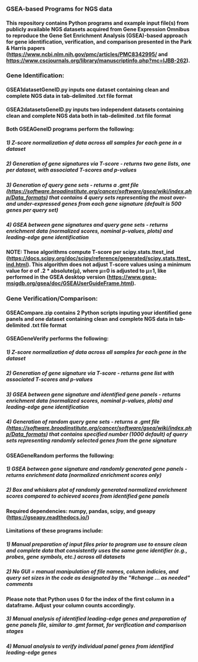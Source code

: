### GSEA-based Programs for NGS data
#### This repository contains Python programs and example input file(s) from publicly available NGS datasets acquired from Gene Expression Omnibus to reproduce the Gene Set Enrichment Analysis (GSEA)-based approach for gene identification, verification, and comparison presented in the Park & Harris papers (https://www.ncbi.nlm.nih.gov/pmc/articles/PMC8342995/ and https://www.cscjournals.org/library/manuscriptinfo.php?mc=IJBB-262). 

### Gene Identification:
#### GSEA1datasetGeneID.py inputs one dataset containing clean and complete NGS data in tab-delimited .txt file format
#### GSEA2datasetsGeneID.py inputs two independent datasets containing clean and complete NGS data both in tab-delimited .txt file format

#### Both GSEAGeneID programs perform the following:
##### 1) Z-score normalization of data across all samples for each gene in a dataset
##### 2) Generation of gene signatures via T-score - returns two gene lists, one per dataset, with associated T-scores and p-values
##### 3) Generation of query gene sets - returns a .gmt file (https://software.broadinstitute.org/cancer/software/gsea/wiki/index.php/Data_formats) that contains 4 query sets representing the most over- and under-expressed genes from each gene signature (default is 500 genes per query set)
##### 4) GSEA between gene signatures and query gene sets - returns enrichment data (normalized scores, nominal p-values, plots) and leading-edge gene identification

#### NOTE: These algorithms compute T-score per scipy.stats.ttest_ind (https://docs.scipy.org/doc/scipy/reference/generated/scipy.stats.ttest_ind.html). This algorithm does not adjust T-score values using a minimum value for σ of .2 * absolute(μ), where μ=0 is adjusted to μ=1, like performed in the GSEA desktop version (https://www.gsea-msigdb.org/gsea/doc/GSEAUserGuideFrame.html).

### Gene Verification/Comparison:
#### GSEACompare.zip contains 2 Python scripts inputing your identified gene panels and one dataset containing clean and complete NGS data in tab-delimited .txt file format

#### GSEAGeneVerify performs the following:
##### 1) Z-score normalization of data across all samples for each gene in the dataset
##### 2) Generation of gene signature via T-score - returns gene list with associated T-scores and p-values
##### 3) GSEA between gene signature and identified gene panels - returns enrichment data (normalized scores, nominal p-values, plots) and leading-edge gene identification
##### 4) Generation of random query gene sets - returns a .gmt file (https://software.broadinstitute.org/cancer/software/gsea/wiki/index.php/Data_formats) that contains specified number (1000 default) of query sets representing randomly selected genes from the gene signature

#### GSEAGeneRandom performs the following:
##### 1) GSEA between gene signature and randomly generated gene panels - returns enrichment data (normalized enrichment scores only)
##### 2) Box and whiskars plot of randomly generated normalized enrichment scores compared to achieved scores from identified gene panels

#### Required dependencies: numpy, pandas, scipy, and gseapy (https://gseapy.readthedocs.io/)

#### Limitations of these programs include:
##### 1) Manual preparation of input files prior to program use to ensure clean and complete data that consistently uses the same gene identifier (_e.g._, probes, gene symbols, etc.) across all datasets
##### 2) No GUI = manual manipulation of file names, column indicies, and query set sizes in the code as designated by the "#change ... as needed" comments
#### Please note that Python uses 0 for the index of the first column in a dataframe. Adjust your column counts accordingly.
##### 3) Manual analysis of identified leading-edge genes and preparation of gene panels file, similar to .gmt format, for verification and comparison stages
##### 4) Manual analysis to verify individual panel genes from identified leading-edge genes
